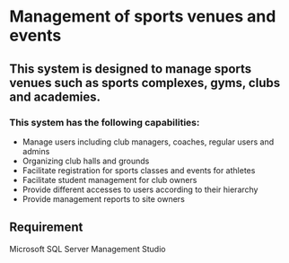 # Management of sports venues and events

## This system is designed to manage sports venues such as sports complexes, gyms, clubs and academies.

### This system has the following capabilities:
* Manage users including club managers, coaches, regular users and admins
* Organizing club halls and grounds
* Facilitate registration for sports classes and events for athletes
* Facilitate student management for club owners
* Provide different accesses to users according to their hierarchy
* Provide management reports to site owners

## Requirement
Microsoft SQL Server Management Studio

